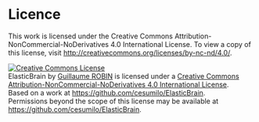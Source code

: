 # Licence

This work is licensed under the Creative Commons Attribution-NonCommercial-NoDerivatives 4.0 International License.
To view a copy of this license, visit http://creativecommons.org/licenses/by-nc-nd/4.0/.

<a rel="license" href="http://creativecommons.org/licenses/by-nc-nd/4.0/"><img alt="Creative Commons License" style="border-width:0" src="https://i.creativecommons.org/l/by-nc-nd/4.0/88x31.png" /></a><br /><span xmlns:dct="http://purl.org/dc/terms/" property="dct:title">ElasticBrain</span> by <a xmlns:cc="http://creativecommons.org/ns#" href="https://github.com/cesumilo/ElasticBrain" property="cc:attributionName" rel="cc:attributionURL">Guillaume ROBIN</a> is licensed under a <a rel="license" href="http://creativecommons.org/licenses/by-nc-nd/4.0/">Creative Commons Attribution-NonCommercial-NoDerivatives 4.0 International License</a>.<br />Based on a work at <a xmlns:dct="http://purl.org/dc/terms/" href="https://github.com/cesumilo/ElasticBrain" rel="dct:source">https://github.com/cesumilo/ElasticBrain</a>.<br />Permissions beyond the scope of this license may be available at <a xmlns:cc="http://creativecommons.org/ns#" href="https://github.com/cesumilo/ElasticBrain" rel="cc:morePermissions">https://github.com/cesumilo/ElasticBrain</a>.